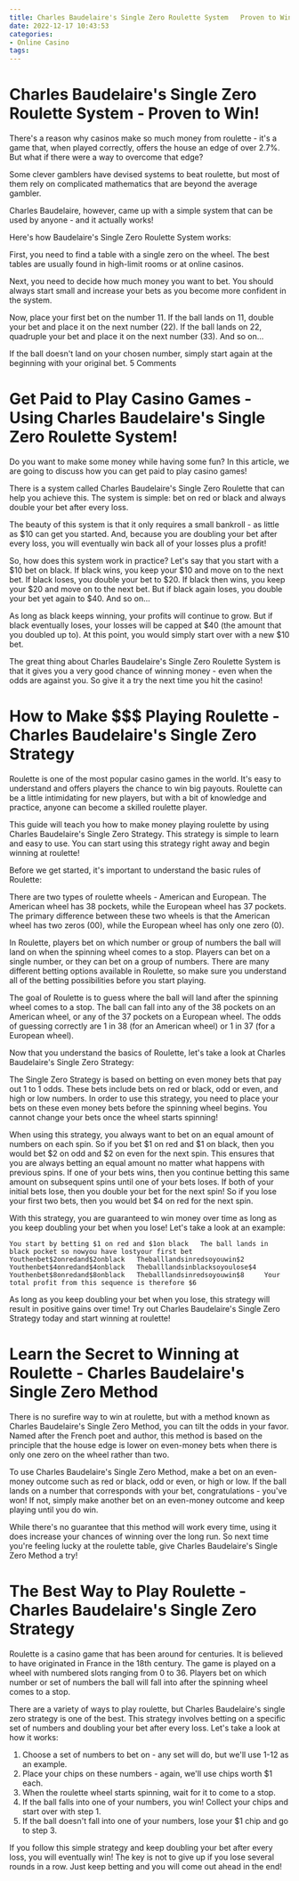 ```yaml
---
title: Charles Baudelaire's Single Zero Roulette System   Proven to Win!
date: 2022-12-17 10:43:53
categories:
- Online Casino
tags:
---
```



#  Charles Baudelaire's Single Zero Roulette System - Proven to Win!

There's a reason why casinos make so much money from roulette - it's a game that, when played correctly, offers the house an edge of over 2.7%. But what if there were a way to overcome that edge?

Some clever gamblers have devised systems to beat roulette, but most of them rely on complicated mathematics that are beyond the average gambler.

Charles Baudelaire, however, came up with a simple system that can be used by anyone - and it actually works!

Here's how Baudelaire's Single Zero Roulette System works:

First, you need to find a table with a single zero on the wheel. The best tables are usually found in high-limit rooms or at online casinos.

Next, you need to decide how much money you want to bet. You should always start small and increase your bets as you become more confident in the system.

Now, place your first bet on the number 11. If the ball lands on 11, double your bet and place it on the next number (22). If the ball lands on 22, quadruple your bet and place it on the next number (33). And so on...

If the ball doesn't land on your chosen number, simply start again at the beginning with your original bet.
5 Comments

#  Get Paid to Play Casino Games - Using Charles Baudelaire's Single Zero Roulette System!

Do you want to make some money while having some fun? In this article, we are going to discuss how you can get paid to play casino games!

There is a system called Charles Baudelaire's Single Zero Roulette that can help you achieve this. The system is simple: bet on red or black and always double your bet after every loss.

The beauty of this system is that it only requires a small bankroll - as little as $10 can get you started. And, because you are doubling your bet after every loss, you will eventually win back all of your losses plus a profit!

So, how does this system work in practice? Let's say that you start with a $10 bet on black. If black wins, you keep your $10 and move on to the next bet. If black loses, you double your bet to $20. If black then wins, you keep your $20 and move on to the next bet. But if black again loses, you double your bet yet again to $40. And so on...

As long as black keeps winning, your profits will continue to grow. But if black eventually loses, your losses will be capped at $40 (the amount that you doubled up to). At this point, you would simply start over with a new $10 bet.

The great thing about Charles Baudelaire's Single Zero Roulette System is that it gives you a very good chance of winning money - even when the odds are against you. So give it a try the next time you hit the casino!

#  How to Make $$$ Playing Roulette - Charles Baudelaire's Single Zero Strategy

Roulette is one of the most popular casino games in the world. It's easy to understand and offers players the chance to win big payouts. Roulette can be a little intimidating for new players, but with a bit of knowledge and practice, anyone can become a skilled roulette player.

This guide will teach you how to make money playing roulette by using Charles Baudelaire's Single Zero Strategy. This strategy is simple to learn and easy to use. You can start using this strategy right away and begin winning at roulette!

Before we get started, it's important to understand the basic rules of Roulette:

There are two types of roulette wheels - American and European. The American wheel has 38 pockets, while the European wheel has 37 pockets. The primary difference between these two wheels is that the American wheel has two zeros (00), while the European wheel has only one zero (0).

In Roulette, players bet on which number or group of numbers the ball will land on when the spinning wheel comes to a stop. Players can bet on a single number, or they can bet on a group of numbers. There are many different betting options available in Roulette, so make sure you understand all of the betting possibilities before you start playing.

The goal of Roulette is to guess where the ball will land after the spinning wheel comes to a stop. The ball can fall into any of the 38 pockets on an American wheel, or any of the 37 pockets on a European wheel. The odds of guessing correctly are 1 in 38 (for an American wheel) or 1 in 37 (for a European wheel).

Now that you understand the basics of Roulette, let's take a look at Charles Baudelaire's Single Zero Strategy:

The Single Zero Strategy is based on betting on even money bets that pay out 1 to 1 odds. These bets include bets on red or black, odd or even, and high or low numbers. In order to use this strategy, you need to place your bets on these even money bets before the spinning wheel begins. You cannot change your bets once the wheel starts spinning!

When using this strategy, you always want to bet on an equal amount of numbers on each spin. So if you bet $1 on red and $1 on black, then you would bet $2 on odd and $2 on even for the next spin. This ensures that you are always betting an equal amount no matter what happens with previous spins. If one of your bets wins, then you continue betting this same amount on subsequent spins until one of your bets loses. If both of your initial bets lose, then you double your bet for the next spin! So if you lose your first two bets, then you would bet $4 on red for the next spin.


 With this strategy, you are guaranteed to win money over time as long as you keep doubling your bet when you lose! Let's take a look at an example:



	You start by betting $1 on red and $1on black 	The ball lands in black pocket so nowyou have lostyour first bet 	Youthenbet$2onredand$2onblack 	Theballlandsinredsoyouwin$2 	Youthenbet$4onredand$4onblack 	Theballlandsinblacksoyoulose$4 	Youthenbet$8onredand$8onblack 	Theballlandsinredsoyouwin$8 	Your total profit from this sequence is therefore $6



 As long as you keep doubling your bet when you lose, this strategy will result in positive gains over time! Try out Charles Baudelaire's Single Zero Strategy today and start winning at roulette!

#  Learn the Secret to Winning at Roulette - Charles Baudelaire's Single Zero Method

There is no surefire way to win at roulette, but with a method known as Charles Baudelaire's Single Zero Method, you can tilt the odds in your favor. Named after the French poet and author, this method is based on the principle that the house edge is lower on even-money bets when there is only one zero on the wheel rather than two.

To use Charles Baudelaire's Single Zero Method, make a bet on an even-money outcome such as red or black, odd or even, or high or low. If the ball lands on a number that corresponds with your bet, congratulations - you've won! If not, simply make another bet on an even-money outcome and keep playing until you do win.

While there's no guarantee that this method will work every time, using it does increase your chances of winning over the long run. So next time you're feeling lucky at the roulette table, give Charles Baudelaire's Single Zero Method a try!

#  The Best Way to Play Roulette - Charles Baudelaire's Single Zero Strategy



Roulette is a casino game that has been around for centuries. It is believed to have originated in France in the 18th century. The game is played on a wheel with numbered slots ranging from 0 to 36. Players bet on which number or set of numbers the ball will fall into after the spinning wheel comes to a stop.

There are a variety of ways to play roulette, but Charles Baudelaire's single zero strategy is one of the best. This strategy involves betting on a specific set of numbers and doubling your bet after every loss. Let's take a look at how it works:

1) Choose a set of numbers to bet on - any set will do, but we'll use 1-12 as an example.
2) Place your chips on these numbers - again, we'll use chips worth $1 each.
3) When the roulette wheel starts spinning, wait for it to come to a stop.
4) If the ball falls into one of your numbers, you win! Collect your chips and start over with step 1.
5) If the ball doesn't fall into one of your numbers, lose your $1 chip and go to step 3.

If you follow this simple strategy and keep doubling your bet after every loss, you will eventually win! The key is not to give up if you lose several rounds in a row. Just keep betting and you will come out ahead in the end!